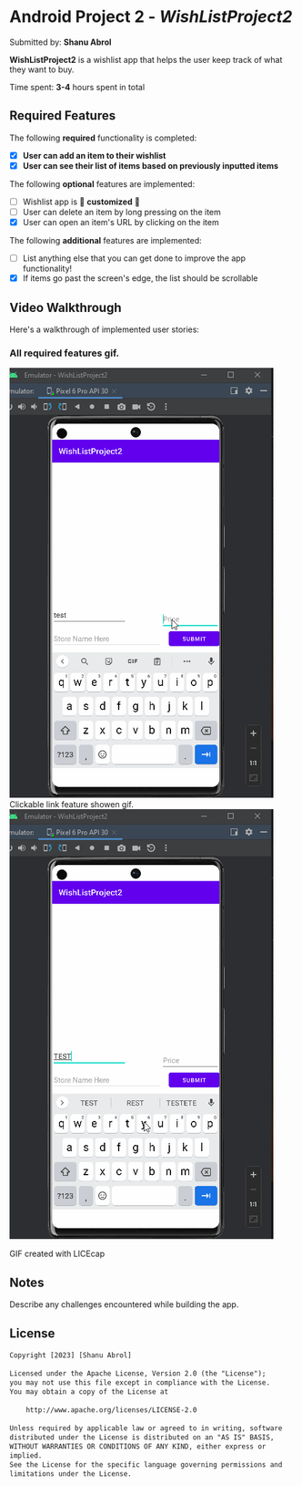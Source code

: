 # Android Project 2 - *WishListProject2*

Submitted by: **Shanu Abrol**

**WishListProject2** is a wishlist app that helps the user keep track of what they want to buy.

Time spent: **3-4** hours spent in total

## Required Features

The following **required** functionality is completed:

- [X] **User can add an item to their wishlist**
- [X] **User can see their list of items based on previously inputted items**

The following **optional** features are implemented:

- [ ] Wishlist app is 🎨 **customized** 🎨
- [ ] User can delete an item by long pressing on the item
- [X] User can open an item's URL by clicking on the item

The following **additional** features are implemented:

* [ ] List anything else that you can get done to improve the app functionality!
* [X] If items go past the screen's edge, the list should be scrollable

## Video Walkthrough

Here's a walkthrough of implemented user stories:

### All required features gif.
<img src='https://github.com/ShanuA123/WishListProject2/blob/master/PROJECT2_GIF.gif'/>
Clickable link feature showen gif.
<img src='https://github.com/ShanuA123/WishListProject2/blob/master/PROJECT_2_LINK_GIF.gif'/>

<!-- Replace this with whatever GIF tool you used! -->
GIF created with LICEcap
<!-- Recommended tools:
[Kap](https://getkap.co/) for macOS
[ScreenToGif](https://www.screentogif.com/) for Windows
[peek](https://github.com/phw/peek) for Linux. -->

## Notes

Describe any challenges encountered while building the app.

## License

    Copyright [2023] [Shanu Abrol]

    Licensed under the Apache License, Version 2.0 (the "License");
    you may not use this file except in compliance with the License.
    You may obtain a copy of the License at

        http://www.apache.org/licenses/LICENSE-2.0

    Unless required by applicable law or agreed to in writing, software
    distributed under the License is distributed on an "AS IS" BASIS,
    WITHOUT WARRANTIES OR CONDITIONS OF ANY KIND, either express or implied.
    See the License for the specific language governing permissions and
    limitations under the License.
